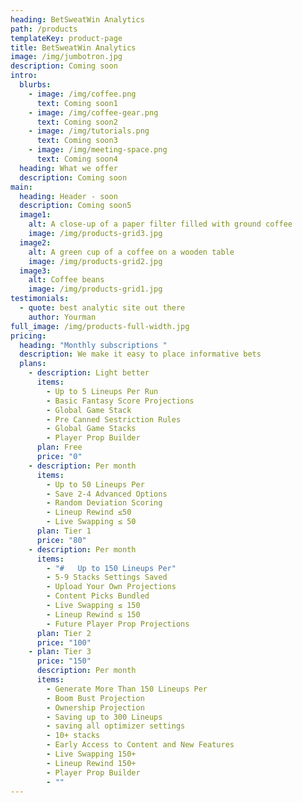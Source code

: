 ```yaml
---
heading: BetSweatWin Analytics
path: /products
templateKey: product-page
title: BetSweatWin Analytics
image: /img/jumbotron.jpg
description: Coming soon
intro:
  blurbs:
    - image: /img/coffee.png
      text: Coming soon1
    - image: /img/coffee-gear.png
      text: Coming soon2
    - image: /img/tutorials.png
      text: Coming soon3
    - image: /img/meeting-space.png
      text: Coming soon4
  heading: What we offer
  description: Coming soon
main:
  heading: Header - soon
  description: Coming soon5
  image1:
    alt: A close-up of a paper filter filled with ground coffee
    image: /img/products-grid3.jpg
  image2:
    alt: A green cup of a coffee on a wooden table
    image: /img/products-grid2.jpg
  image3:
    alt: Coffee beans
    image: /img/products-grid1.jpg
testimonials:
  - quote: best analytic site out there
    author: Yourman
full_image: /img/products-full-width.jpg
pricing:
  heading: "Monthly subscriptions "
  description: We make it easy to place informative bets
  plans:
    - description: Light better
      items:
        - Up to 5 Lineups Per Run
        - Basic Fantasy Score Projections
        - Global Game Stack
        - Pre Canned Sestriction Rules
        - Global Game Stacks
        - Player Prop Builder
      plan: Free
      price: "0"
    - description: Per month
      items:
        - Up to 50 Lineups Per
        - Save 2-4 Advanced Options
        - Random Deviation Scoring
        - Lineup Rewind ≤50
        - Live Swapping ≤ 50
      plan: Tier 1
      price: "80"
    - description: Per month
      items:
        - "#   Up to 150 Lineups Per"
        - 5-9 Stacks Settings Saved
        - Upload Your Own Projections
        - Content Picks Bundled
        - Live Swapping ≤ 150
        - Lineup Rewind ≤ 150
        - Future Player Prop Projections
      plan: Tier 2
      price: "100"
    - plan: Tier 3
      price: "150"
      description: Per month
      items:
        - Generate More Than 150 Lineups Per
        - Boom Bust Projection
        - Ownership Projection
        - Saving up to 300 Lineups
        - saving all optimizer settings
        - 10+ stacks
        - Early Access to Content and New Features
        - Live Swapping 150+
        - Lineup Rewind 150+
        - Player Prop Builder
        - ""
---
```


